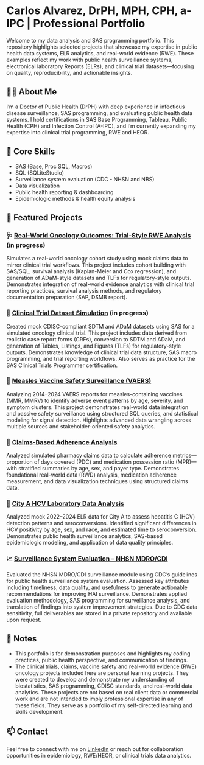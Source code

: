 # Carlos Alvarez, DrPH, MPH, CPH, a-IPC | Professional Portfolio

Welcome to my data analysis and SAS programming portfolio. This repository highlights selected projects that showcase my expertise in public health data systems, ELR analytics, and real-world evidence (RWE). These examples reflect my work with public health surveillance systems, electronical laboratory Reports (ELRs), and clinical trial datasets—focusing on quality, reproducibility, and actionable insights.

## 👨‍🔬 About Me

I’m a Doctor of Public Health (DrPH) with deep experience in infectious disease surveillance, SAS programming, and evaluating public health data systems. I hold certifications in SAS Base Programming, Tableau, Public Health (CPH) and Infection Control (A-IPC), and I’m currently expanding my expertise into clinical trial programming, RWE and HEOR.

## 🧰 Core Skills

- SAS (Base, Proc SQL, Macros)
- SQL (SQLiteStudio)
- Surveillance system evaluation (CDC - NHSN and NBS)
- Data visualization
- Public health reporting & dashboarding
- Epidemiologic methods & health equity analysis

## 📁 Featured Projects

### 🩺 [Real-World Oncology Outcomes: Trial-Style RWE Analysis](./RWEOncologyProject) (in progress)
Simulates a real-world oncology cohort study using mock claims data to mirror clinical trial workflows. This project includes cohort building with SAS/SQL, survival analysis (Kaplan-Meier and Cox regression), and generation of ADaM-style datasets and TLFs for regulatory-style outputs. Demonstrates integration of real-world evidence analytics with clinical trial reporting practices, survival analysis methods, and regulatory documentation preparation (SAP, DSMB report).

### 🔬 [Clinical Trial Dataset Simulation](./ClinicalTrialProject) (in progress)
Created mock CDISC-compliant SDTM and ADaM datasets using SAS for a simulated oncology clinical trial. This project includes data derived from realistic case report forms (CRFs), conversion to SDTM and ADaM, and generation of Tables, Listings, and Figures (TLFs) for regulatory-style outputs. Demonstrates knowledge of clinical trial data structure, SAS macro programming, and trial reporting workflows. Also serves as practice for the SAS Clinical Trials Programmer certification. 

### 🧪 [Measles Vaccine Safety Surveillance (VAERS)](./VAERS_Measles_AE_Project)  
Analyzing 2014–2024 VAERS reports for measles-containing vaccines (MMR, MMRV) to identify adverse event patterns by age, severity, and symptom clusters. This project demonstrates real-world data integration and passive safety surveillance using structured SQL queries, and statistical modeling for signal detection. Highlights advanced data wrangling across multiple sources and stakeholder-oriented safety analytics.

### 💊 [Claims-Based Adherence Analysis](./ClaimsAnalysis)
Analyzed simulated pharmacy claims data to calculate adherence metrics—proportion of days covered (PDC) and medication possession ratio (MPR)—with stratified summaries by age, sex, and payer type. Demonstrates foundational real-world data (RWD) analysis, medication adherence measurement, and data visualization techniques using structured claims data.

### 🧪 [City A HCV Laboratory Data Analysis](./HCV_ELR_Project)  
Analyzed mock 2022–2024 ELR data for City A to assess hepatitis C (HCV) detection patterns and seroconversions. Identified significant differences in HCV positivity by age, sex, and race, and estimated time to seroconversion. Demonstrates public health surveillance analytics, SAS-based epidemiologic modeling, and application of data quality principles.

### 📈 [Surveillance System Evaluation – NHSN MDRO/CDI](./SurveillanceSystemEvaluation)  
Evaluated the NHSN MDRO/CDI surveillance module using CDC’s guidelines for public health surveillance system evaluation. Assessed key attributes including timeliness, data quality, and usefulness to generate actionable recommendations for improving HAI surveillance. Demonstrates applied evaluation methodology, SAS programming for surveillance analysis, and translation of findings into system improvement strategies. Due to CDC data sensitivity, full deliverables are stored in a private repository and available upon request.




## 📎 Notes

- This portfolio is for demonstration purposes and highlights my coding practices, public health perspective, and communication of findings.
- The clinical trials, claims, vaccine safety and real-world evidence (RWE) oncology projects included here are personal learning projects. They were created to develop and demonstrate my understanding of biostatistics, SAS programming, CDISC standards, and real-world data analytics. These projects are not based on real client data or commercial work and are not intended to imply professional expertise in any of these fields. They serve as a portfolio of my self-directed learning and skills development.

## 📫 Contact

Feel free to connect with me on [LinkedIn](https://www.linkedin.com/cralvarezhdz) or reach out for collaboration opportunities in epidemiology, RWE/HEOR, or clinical trials data analytics.
